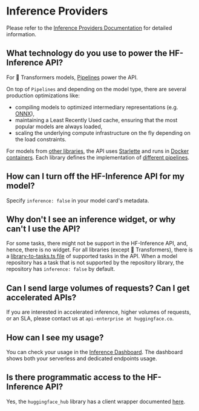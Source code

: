 # Inference Providers

Please refer to the [Inference Providers Documentation](https://huggingface.co/docs/inference-providers) for detailed information.


## What technology do you use to power the HF-Inference API?

For 🤗 Transformers models, [Pipelines](https://huggingface.co/docs/transformers/main_classes/pipelines) power the API.

On top of `Pipelines` and depending on the model type, there are several production optimizations like:
- compiling models to optimized intermediary representations (e.g. [ONNX](https://medium.com/microsoftazure/accelerate-your-nlp-pipelines-using-hugging-face-transformers-and-onnx-runtime-2443578f4333)),
- maintaining a Least Recently Used cache, ensuring that the most popular models are always loaded,
- scaling the underlying compute infrastructure on the fly depending on the load constraints.

For models from [other libraries](./models-libraries), the API uses [Starlette](https://www.starlette.io) and runs in [Docker containers](https://github.com/huggingface/api-inference-community/tree/main/docker_images). Each library defines the implementation of [different pipelines](https://github.com/huggingface/api-inference-community/tree/main/docker_images/sentence_transformers/app/pipelines).

## How can I turn off the HF-Inference API for my model?

Specify `inference: false` in your model card's metadata.

## Why don't I see an inference widget, or why can't I use the API?

For some tasks, there might not be support in the HF-Inference API, and, hence, there is no widget.
For all libraries (except 🤗 Transformers), there is a [library-to-tasks.ts file](https://github.com/huggingface/huggingface.js/blob/main/packages/tasks/src/library-to-tasks.ts) of supported tasks in the API. When a model repository has a task that is not supported by the repository library, the repository has `inference: false` by default.

## Can I send large volumes of requests? Can I get accelerated APIs?

If you are interested in accelerated inference, higher volumes of requests, or an SLA, please contact us at `api-enterprise at huggingface.co`.

## How can I see my usage?

You can check your usage in the [Inference Dashboard](https://ui.endpoints.huggingface.co/endpoints). The dashboard shows both your serverless and dedicated endpoints usage.

## Is there programmatic access to the HF-Inference API?

Yes, the `huggingface_hub` library has a client wrapper documented [here](https://huggingface.co/docs/huggingface_hub/guides/inference).
